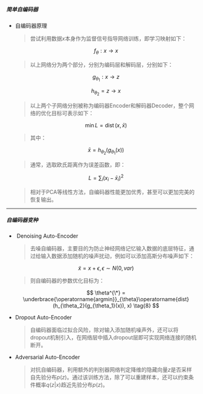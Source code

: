 ##### 简单自编码器

+ 自编码器原理

  > 尝试利用数据$x$本身作为监督信号指导网络训练，即学习映射如下：

  $$
  f_{\theta}:x \rightarrow x \tag{1}
  $$

  > 以上网络分为两个部分，分别为编码层和解码层，分别如下：

  $$
  g_{\theta_1}: x \rightarrow z \tag{2}
  $$

  $$
  h_{\theta_2} = z \rightarrow x \tag{3}
  $$

  > 以上两个子网络分别被称为编码器Encoder和解码器Decoder，整个网络的优化目标可表示如下：

  $$
  \min L = \operatorname{dist}(x, \bar{x}) \tag{4}
  $$
  
  > 其中：
  
  $$
  \bar{x} = h_{\theta_2}(g_{\theta_1}(x)) \tag{5}
  $$

  > 通常，选取欧氏距离作为误差函数，即：

  $$
  L = \sum_i(x_i - \bar{x}_i)^2 \tag{6}
  $$
  
  > 相对于PCA等线性方法，自编码器性能更加优秀，甚至可以更加完美的恢复输出。

---

##### 自编码器变种

+ ​	Denoising Auto-Encoder

  > 去噪自编码器，主要目的为防止神经网络记忆输入数据的底层特征，通过给输入数据添加随机的噪声扰动，例如可以添加高斯分布噪声如下：

  $$
  \tilde{x} = x + \epsilon,\epsilon \sim N(0, var) \tag{7}
  $$

  > 则自编码器的参数优化目标为：

  $$
  \theta^{\*} = \underbrace{\operatorname{argmin}}_{\theta}\operatorname{dist}(h_{\theta_2}(g_{\theta_1}(x)), x) \tag{8}
  $$

+ Dropout Auto-Encoder

  > 自编码器面临过拟合风险，除对输入添加随机噪声外，还可以将dropout机制引入，在网络层中插入dropout层即可实现网络连接的随机断开。

+ Adversarial Auto-Encoder

  > 对抗自编码器，利用额外的判别器网络判定降维的隐藏向量$z$是否采样自先验分布$p(z)$。通过该训练方法，除了可以重建样本，还可以约束条件概率$q(z|x)$趋近先验分布$p(z)$。